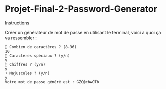 # Projet-Final-2-Password-Generator

Instructions

Créer un générateur de mot de passe en utilisant le terminal, voici à quoi ça va ressembler :

    🔢 Combien de caractères ? (8-36)
    10
    🔣 Caractères spéciaux ? (y/n)
    y
    🔢 Chiffres ? (y/n)
    y
    ⬆️ Majuscules ? (y/n)
    y
    Votre mot de passe généré est : GZC@cbwOTb
